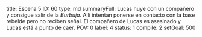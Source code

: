 title:          Escena 5
ID:             60
type:           md
summaryFull:    Lucas huye con un compañero y consigue salir de la *Burbuja*. Allí intentan ponerse en contacto con la base rebelde pero no reciben señal. El compañero de Lucas es asesinado y Lucas está a punto de caer.
POV:            0
label:          4
status:         1
compile:        2
setGoal:        500


